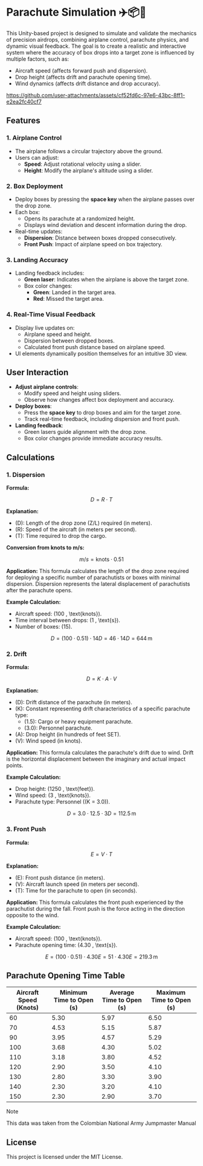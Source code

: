 # Parachute Simulation ✈️📦🎯

This Unity-based project is designed to simulate and validate the mechanics of precision airdrops, combining airplane control, parachute physics, and dynamic visual feedback. The goal is to create a realistic and interactive system where the accuracy of box drops into a target zone is influenced by multiple factors, such as:

- Aircraft speed (affects forward push and dispersion).
- Drop height (affects drift and parachute opening time).
- Wind dynamics (affects drift distance and drop accuracy).

https://github.com/user-attachments/assets/cf52fd6c-97e6-43bc-8ff1-e2ea2fc40cf7

## Features

### 1. **Airplane Control**

- The airplane follows a circular trajectory above the ground.
- Users can adjust:
  - **Speed**: Adjust rotational velocity using a slider.
  - **Height**: Modify the airplane's altitude using a slider.

### 2. **Box Deployment**

- Deploy boxes by pressing the **space key** when the airplane passes over the drop zone.
- Each box:
  - Opens its parachute at a randomized height.
  - Displays wind deviation and descent information during the drop.
- Real-time updates:
  - **Dispersion**: Distance between boxes dropped consecutively.
  - **Front Push**: Impact of airplane speed on box trajectory.

### 3. **Landing Accuracy**

- Landing feedback includes:
  - **Green laser**: Indicates when the airplane is above the target zone.
  - Box color changes:
    - **Green**: Landed in the target area.
    - **Red**: Missed the target area.

### 4. **Real-Time Visual Feedback**

- Display live updates on:
  - Airplane speed and height.
  - Dispersion between dropped boxes.
  - Calculated front push distance based on airplane speed.
- UI elements dynamically position themselves for an intuitive 3D view.

## User Interaction

- **Adjust airplane controls**:
  - Modify speed and height using sliders.
  - Observe how changes affect box deployment and accuracy.
- **Deploy boxes**:
  - Press the **space key** to drop boxes and aim for the target zone.
  - Track real-time feedback, including dispersion and front push.
- **Landing feedback**:
  - Green lasers guide alignment with the drop zone.
  - Box color changes provide immediate accuracy results.

## Calculations

### **1. Dispersion**

**Formula:**

```math
D = R \cdot T
```

**Explanation:**

- \(D\): Length of the drop zone (Z/L) required (in meters).
- \(R\): Speed of the aircraft (in meters per second).
- \(T\): Time required to drop the cargo.

**Conversion from knots to m/s:**

```math
m/s = \text{knots} \cdot 0.51
```

**Application:**
This formula calculates the length of the drop zone required for deploying a specific number of parachutists or boxes with minimal dispersion. Dispersion represents the lateral displacement of parachutists after the parachute opens.

**Example Calculation:**

- Aircraft speed: \(100 \, \text{knots}\).
- Time interval between drops: \(1 \, \text{s}\).
- Number of boxes: \(15\).

```math
D = (100 \cdot 0.51) \cdot 14
D = 46 \cdot 14
D = 644 \, \text{m}
```

### **2. Drift**

**Formula:**

```math
D = K \cdot A \cdot V
```

**Explanation:**

- \(D\): Drift distance of the parachute (in meters).
- \(K\): Constant representing drift characteristics of a specific parachute type:
  - \(1.5\): Cargo or heavy equipment parachute.
  - \(3.0\): Personnel parachute.
- \(A\): Drop height (in hundreds of feet SET).
- \(V\): Wind speed (in knots).

**Application:**
This formula calculates the parachute's drift due to wind. Drift is the horizontal displacement between the imaginary and actual impact points.

**Example Calculation:**

- Drop height: \(1250 \, \text{feet}\).
- Wind speed: \(3 \, \text{knots}\).
- Parachute type: Personnel (\(K = 3.0\)).

```math
D = 3.0 \cdot 12.5 \cdot 3
D = 112.5 \, \text{m}
```

### **3. Front Push**

**Formula:**

```math
E = V \cdot T
```

**Explanation:**

- \(E\): Front push distance (in meters).
- \(V\): Aircraft launch speed (in meters per second).
- \(T\): Time for the parachute to open (in seconds).

**Application:**
This formula calculates the front push experienced by the parachutist during the fall. Front push is the force acting in the direction opposite to the wind.

**Example Calculation:**

- Aircraft speed: \(100 \, \text{knots}\).
- Parachute opening time: \(4.30 \, \text{s}\).

```math
E = (100 \cdot 0.51) \cdot 4.30
E = 51 \cdot 4.30
E = 219.3 \, \text{m}
```

## **Parachute Opening Time Table**

| **Aircraft Speed (Knots)** | **Minimum Time to Open (s)** | **Average Time to Open (s)** | **Maximum Time to Open (s)** |
| -------------------------- | ---------------------------- | ---------------------------- | ---------------------------- |
| 60                         | 5.30                         | 5.97                         | 6.50                         |
| 70                         | 4.53                         | 5.15                         | 5.87                         |
| 90                         | 3.95                         | 4.57                         | 5.29                         |
| 100                        | 3.68                         | 4.30                         | 5.02                         |
| 110                        | 3.18                         | 3.80                         | 4.52                         |
| 120                        | 2.90                         | 3.50                         | 4.10                         |
| 130                        | 2.80                         | 3.30                         | 3.90                         |
| 140                        | 2.30                         | 3.20                         | 4.10                         |
| 150                        | 2.30                         | 2.90                         | 3.70                         |

> [!NOTE]
> This data was taken from the Colombian National Army Jumpmaster Manual

## License

This project is licensed under the MIT License.
